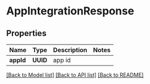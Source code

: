 # AppIntegrationResponse

## Properties
Name | Type | Description | Notes
------------ | ------------- | ------------- | -------------
**appId** | **UUID** | app id | 

[[Back to Model list]](../README.md#documentation-for-models) [[Back to API list]](../README.md#documentation-for-api-endpoints) [[Back to README]](../README.md)


